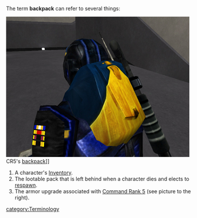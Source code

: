 The term **backpack** can refer to several things:

![](images/NCBackpack2.jpg "fig:NCBackpack2.jpg") CR5's
[backpack](backpack.md)\]\]

1.  A character's [Inventory](Inventory.md).
2.  The lootable pack that is left behind when a character dies and
    elects to [respawn](respawn.md).
3.  The armor upgrade associated with [Command Rank
    5](Command_Rank.md#Command_Rank_5_CR5) (see picture to the
    right).

[category:Terminology](category:Terminology.md)
